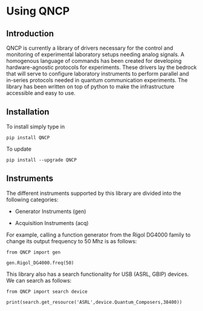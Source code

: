 # Using QNCP 

## Introduction

QNCP is currently a library of drivers necessary for the control and monitoring of experimental laboratory setups needing analog signals. A homogenous language of commands has been created for developing hardware-agnostic protocols for experiments. These drivers lay the bedrock that will serve to configure laboratory instruments to perform parallel and in-series protocols needed in quantum communication experiments. The library has been written on top of python to make the infrastructure accessible and easy to use. 

## Installation

To install simply type in 

    pip install QNCP
    
To update
    
    pip install --upgrade QNCP
    
## Instruments 

The different instruments supported by this library are divided into the following categories:

* Generator Instruments (gen)
    
* Acquisition Instruments (acq)
    
For example, calling a function generator from the Rigol DG4000 family to change its output frequency to 50 Mhz is as follows:

	from QNCP import gen

    gen.Rigol_DG4000.freq(50)
    
This library also has a search functionality for USB (ASRL, GBIP) devices. We can search as follows:

	from QNCP import search device

    print(search.get_resource('ASRL',device.Quantum_Composers,38400))
